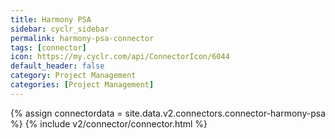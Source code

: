 ```yaml
---
title: Harmony PSA
sidebar: cyclr_sidebar
permalink: harmony-psa-connector
tags: [connector]
icon: https://my.cyclr.com/api/ConnectorIcon/6044
default_header: false
category: Project Management
categories: [Project Management]
---
```

{% assign connectordata = site.data.v2.connectors.connector-harmony-psa %}
{% include v2/connector/connector.html %}	